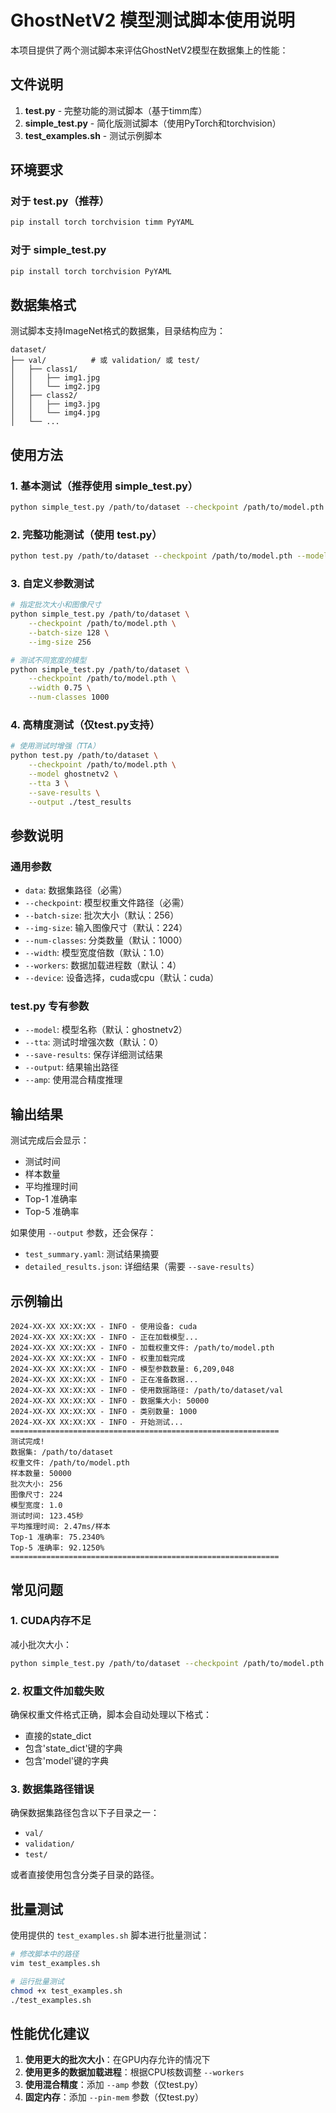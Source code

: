 # GhostNetV2 模型测试脚本使用说明

本项目提供了两个测试脚本来评估GhostNetV2模型在数据集上的性能：

## 文件说明

1. **test.py** - 完整功能的测试脚本（基于timm库）
2. **simple_test.py** - 简化版测试脚本（使用PyTorch和torchvision）
3. **test_examples.sh** - 测试示例脚本

## 环境要求

### 对于 test.py（推荐）
```bash
pip install torch torchvision timm PyYAML
```

### 对于 simple_test.py
```bash
pip install torch torchvision PyYAML
```

## 数据集格式

测试脚本支持ImageNet格式的数据集，目录结构应为：
```
dataset/
├── val/          # 或 validation/ 或 test/
│   ├── class1/
│   │   ├── img1.jpg
│   │   └── img2.jpg
│   ├── class2/
│   │   ├── img3.jpg
│   │   └── img4.jpg
│   └── ...
```

## 使用方法

### 1. 基本测试（推荐使用 simple_test.py）

```bash
python simple_test.py /path/to/dataset --checkpoint /path/to/model.pth
```

### 2. 完整功能测试（使用 test.py）

```bash
python test.py /path/to/dataset --checkpoint /path/to/model.pth --model ghostnetv2
```

### 3. 自定义参数测试

```bash
# 指定批次大小和图像尺寸
python simple_test.py /path/to/dataset \
    --checkpoint /path/to/model.pth \
    --batch-size 128 \
    --img-size 256

# 测试不同宽度的模型
python simple_test.py /path/to/dataset \
    --checkpoint /path/to/model.pth \
    --width 0.75 \
    --num-classes 1000
```

### 4. 高精度测试（仅test.py支持）

```bash
# 使用测试时增强（TTA）
python test.py /path/to/dataset \
    --checkpoint /path/to/model.pth \
    --model ghostnetv2 \
    --tta 3 \
    --save-results \
    --output ./test_results
```

## 参数说明

### 通用参数
- `data`: 数据集路径（必需）
- `--checkpoint`: 模型权重文件路径（必需）
- `--batch-size`: 批次大小（默认：256）
- `--img-size`: 输入图像尺寸（默认：224）
- `--num-classes`: 分类数量（默认：1000）
- `--width`: 模型宽度倍数（默认：1.0）
- `--workers`: 数据加载进程数（默认：4）
- `--device`: 设备选择，cuda或cpu（默认：cuda）

### test.py 专有参数
- `--model`: 模型名称（默认：ghostnetv2）
- `--tta`: 测试时增强次数（默认：0）
- `--save-results`: 保存详细测试结果
- `--output`: 结果输出路径
- `--amp`: 使用混合精度推理

## 输出结果

测试完成后会显示：
- 测试时间
- 样本数量
- 平均推理时间
- Top-1 准确率
- Top-5 准确率

如果使用 `--output` 参数，还会保存：
- `test_summary.yaml`: 测试结果摘要
- `detailed_results.json`: 详细结果（需要 `--save-results`）

## 示例输出

```
2024-XX-XX XX:XX:XX - INFO - 使用设备: cuda
2024-XX-XX XX:XX:XX - INFO - 正在加载模型...
2024-XX-XX XX:XX:XX - INFO - 加载权重文件: /path/to/model.pth
2024-XX-XX XX:XX:XX - INFO - 权重加载完成
2024-XX-XX XX:XX:XX - INFO - 模型参数数量: 6,209,048
2024-XX-XX XX:XX:XX - INFO - 正在准备数据...
2024-XX-XX XX:XX:XX - INFO - 使用数据路径: /path/to/dataset/val
2024-XX-XX XX:XX:XX - INFO - 数据集大小: 50000
2024-XX-XX XX:XX:XX - INFO - 类别数量: 1000
2024-XX-XX XX:XX:XX - INFO - 开始测试...
============================================================
测试完成!
数据集: /path/to/dataset
权重文件: /path/to/model.pth
样本数量: 50000
批次大小: 256
图像尺寸: 224
模型宽度: 1.0
测试时间: 123.45秒
平均推理时间: 2.47ms/样本
Top-1 准确率: 75.2340%
Top-5 准确率: 92.1250%
============================================================
```

## 常见问题

### 1. CUDA内存不足
减小批次大小：
```bash
python simple_test.py /path/to/dataset --checkpoint /path/to/model.pth --batch-size 64
```

### 2. 权重文件加载失败
确保权重文件格式正确，脚本会自动处理以下格式：
- 直接的state_dict
- 包含'state_dict'键的字典
- 包含'model'键的字典

### 3. 数据集路径错误
确保数据集路径包含以下子目录之一：
- `val/`
- `validation/`
- `test/`

或者直接使用包含分类子目录的路径。

## 批量测试

使用提供的 `test_examples.sh` 脚本进行批量测试：

```bash
# 修改脚本中的路径
vim test_examples.sh

# 运行批量测试
chmod +x test_examples.sh
./test_examples.sh
```

## 性能优化建议

1. **使用更大的批次大小**：在GPU内存允许的情况下
2. **使用更多的数据加载进程**：根据CPU核数调整 `--workers`
3. **使用混合精度**：添加 `--amp` 参数（仅test.py）
4. **固定内存**：添加 `--pin-mem` 参数（仅test.py）
